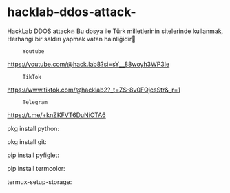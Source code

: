# hacklab-ddos-attack-
HackLab DDOS attack🔥
Bu dosya ile Türk milletlerinin sitelerinde kullanmak, Herhangi bir saldırı yapmak vatan hainliğidir🤗

         Youtube
https://youtube.com/@hack.lab8?si=sY__88woyh3WP3Ie

         TikTok
https://www.tiktok.com/@hacklab2?_t=ZS-8v0FQjcsStr&_r=1

         Telegram
https://t.me/+knZKFVT6DuNiOTA6

   pkg install python:
   
   pkg install git:
   
   pip install pyfiglet:
   
   pip install termcolor:
   
   termux-setup-storage:
